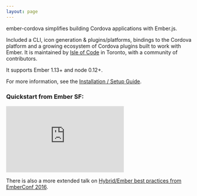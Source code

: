 ```yaml
---
layout: page
---
```


ember-cordova simplifies building Cordova applications with Ember.js.

Included a CLI, icon generation & plugins/platforms, bindings to the Cordova platform and a growing ecosystem of Cordova plugins built to work with Ember. It is maintained by [Isle of Code](https://isleofcode.com) in Toronto, with a community of contributors.

It supports Ember 1.13+ and node 0.12+.

For more information, see the [Installation / Setup Guide](pages/setup_guide).

### Quickstart from Ember SF:
<div class="video-container">
<iframe width="320" height="180" src="https://www.youtube.com/embed/WFhTpSe2hNE" frameborder="0" allowfullscreen></iframe>
</div>

There is also a more extended talk on [Hybrid/Ember best practices from EmberConf 2016](https://www.youtube.com/embed/Ry639hvWKbM).
